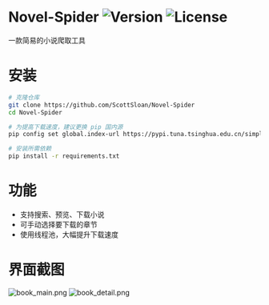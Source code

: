 # Novel-Spider ![Version](https://img.shields.io/github/v/release/ScottSloan/Novel-Spider?style=flat-square) ![License](https://img.shields.io/badge/license-MIT-blue?style=flat-square)

一款简易的小说爬取工具

# 安装
```bash
# 克隆仓库
git clone https://github.com/ScottSloan/Novel-Spider
cd Novel-Spider

# 为提高下载速度，建议更换 pip 国内源
pip config set global.index-url https://pypi.tuna.tsinghua.edu.cn/simple

# 安装所需依赖
pip install -r requirements.txt
```
# 功能
* 支持搜索、预览、下载小说
* 可手动选择要下载的章节
* 使用线程池，大幅提升下载速度

# 界面截图
![book_main.png](https://s2.loli.net/2022/08/13/L7RCApG8YwPNEmX.png)
![book_detail.png](https://s2.loli.net/2022/08/13/nvTdtY9GxamuCHU.png)
